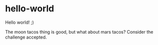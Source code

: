 # hello-world
Hello world! ;)


The moon tacos thing is good, but what about mars tacos? Consider the challenge accepted. 
